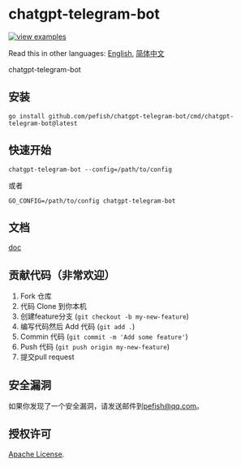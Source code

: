 # chatgpt-telegram-bot

[![view examples](https://img.shields.io/badge/learn%20by-examples-0C8EC5.svg?style=for-the-badge&logo=go)](https://github.com/pefish/chatgpt-telegram-bot)

Read this in other languages: [English](README.md), [简体中文](README_zh-cn.md)

chatgpt-telegram-bot

## 安装

```
go install github.com/pefish/chatgpt-telegram-bot/cmd/chatgpt-telegram-bot@latest
```

## 快速开始

```shell script
chatgpt-telegram-bot --config=/path/to/config
```

或者

```shell script
GO_CONFIG=/path/to/config chatgpt-telegram-bot
```

## 文档

[doc](https://godoc.org/github.com/pefish/chatgpt-telegram-bot)

## 贡献代码（非常欢迎）

1. Fork 仓库
2. 代码 Clone 到你本机
3. 创建feature分支 (`git checkout -b my-new-feature`)
4. 编写代码然后 Add 代码 (`git add .`)
5. Commin 代码 (`git commit -m 'Add some feature'`)
6. Push 代码 (`git push origin my-new-feature`)
7. 提交pull request

## 安全漏洞

如果你发现了一个安全漏洞，请发送邮件到[pefish@qq.com](mailto:pefish@qq.com)。

## 授权许可

[Apache License](LICENSE).
